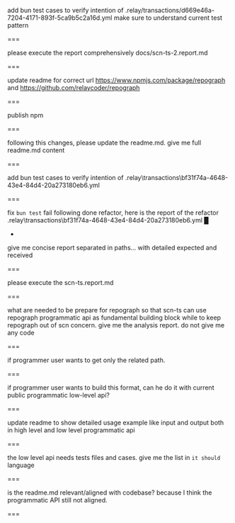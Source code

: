 add bun test cases to verify intention of  .relay/transactions/d669e46a-7204-4171-893f-5ca9b5c2a16d.yml make sure to understand current test pattern

===

please execute the report comprehensively docs/scn-ts-2.report.md

===

update readme for correct url https://www.npmjs.com/package/repograph and https://github.com/relaycoder/repograph

===

publish npm

===

following this changes, please update the readme.md. give me full readme.md content

===

add bun test cases to verify intention of .relay\transactions\bf31f74a-4648-43e4-84d4-20a273180eb6.yml

===

fix `bun test` fail following done refactor, here is the report of the refactor .relay\transactions\bf31f74a-4648-43e4-84d4-20a273180eb6.yml █

-

give me concise report separated in paths... with detailed expected and received

===

please execute the scn-ts.report.md

===

what are needed to be prepare for repograph so that scn-ts can use repograph programmatic api as fundamental building block while to keep repograph out of scn concern. give me the analysis report. do not give me any code

===

if programmer user wants to get only the related path.

===

if programmer user wants to build this format, can he do it with current public programmatic low-level api?

===

update readme to show detailed usage example like input and output both in high level and low level programmatic api

===

the low level api needs tests files and cases. give me the list in `it should` language

===

is the readme.md relevant/aligned with codebase? because I think the programmatic API still not aligned.

===

